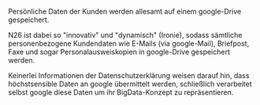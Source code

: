 Persönliche Daten der Kunden werden allesamt auf einem google-Drive gespeichert.

N26 ist dabei so "innovativ" und "dynamisch" (Ironie), sodass sämtliche personenbezogene Kundendaten wie E-Mails (via google-Mail), Briefpost, Faxe und sogar Personalausweiskopien in google-Drive gespeichert werden.

Keinerlei Informationen der Datenschutzerklärung weisen darauf hin, dass höchstsensible Daten an google übermittelt werden, schließlich verarbeitet selbst google diese Daten um ihr BigData-Konzept zu repräsentieren.
